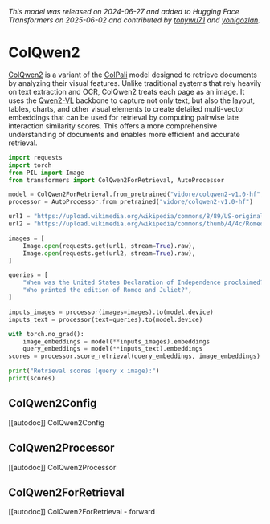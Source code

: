 <!--Copyright 2025 The HuggingFace Team. All rights reserved.

Licensed under the Apache License, Version 2.0 (the "License"); you may not use this file except in compliance with
the License. You may obtain a copy of the License at

http://www.apache.org/licenses/LICENSE-2.0

Unless required by applicable law or agreed to in writing, software distributed under the License is distributed on
an "AS IS" BASIS, WITHOUT WARRANTIES OR CONDITIONS OF ANY KIND, either express or implied. See the License for the
specific language governing permissions and limitations under the License.

⚠️ Note that this file is in Markdown but contain specific syntax for our doc-builder (similar to MDX) that may not be
rendered properly in your Markdown viewer.

-->
*This model was released on 2024-06-27 and added to Hugging Face Transformers on 2025-06-02 and contributed by [tonywu71](https://huggingface.co/tonywu71) and [yonigozlan](https://huggingface.co/yonigozlan).*

# ColQwen2

[ColQwen2](https://huggingface.co/papers/2407.01449) is a variant of the [ColPali](./colpali) model designed to retrieve documents by analyzing their visual features. Unlike traditional systems that rely heavily on text extraction and OCR, ColQwen2 treats each page as an image. It uses the [Qwen2-VL](./qwen2_vl) backbone to capture not only text, but also the layout, tables, charts, and other visual elements to create detailed multi-vector embeddings that can be used for retrieval by computing pairwise late interaction similarity scores. This offers a more comprehensive understanding of documents and enables more efficient and accurate retrieval.

<hfoptions id="usage">
<hfoption id="ColQwen2ForRetrieval">

```python
import requests
import torch
from PIL import Image
from transformers import ColQwen2ForRetrieval, AutoProcessor

model = ColQwen2ForRetrieval.from_pretrained("vidore/colqwen2-v1.0-hf",dtype="auto")
processor = AutoProcessor.from_pretrained("vidore/colqwen2-v1.0-hf")

url1 = "https://upload.wikimedia.org/wikipedia/commons/8/89/US-original-Declaration-1776.jpg"
url2 = "https://upload.wikimedia.org/wikipedia/commons/thumb/4/4c/Romeoandjuliet1597.jpg/500px-Romeoandjuliet1597.jpg"

images = [
    Image.open(requests.get(url1, stream=True).raw),
    Image.open(requests.get(url2, stream=True).raw),
]

queries = [
    "When was the United States Declaration of Independence proclaimed?",
    "Who printed the edition of Romeo and Juliet?",
]

inputs_images = processor(images=images).to(model.device)
inputs_text = processor(text=queries).to(model.device)

with torch.no_grad():
    image_embeddings = model(**inputs_images).embeddings
    query_embeddings = model(**inputs_text).embeddings
scores = processor.score_retrieval(query_embeddings, image_embeddings)

print("Retrieval scores (query x image):")
print(scores)
```

</hfoption>
</hfoptions>

## ColQwen2Config

[[autodoc]] ColQwen2Config

## ColQwen2Processor

[[autodoc]] ColQwen2Processor

## ColQwen2ForRetrieval

[[autodoc]] ColQwen2ForRetrieval
    - forward
